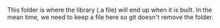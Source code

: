 This folder is where the library (.a file) will end up when it is built.
In the mean time, we need to keep a file here so git doesn't remove the folder.